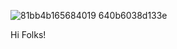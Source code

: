 


![81bb4b165684019 640b6038d133e](https://github.com/bhndlkr/Projects/assets/128922473/b120d9d3-d38b-4631-91a4-0913c354c38c)


Hi Folks!

